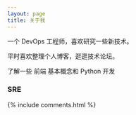 ```yaml
---
layout: page
title: 关于我 
---
```


一个 DevOps 工程师，喜欢研究一些新技术。
<p>
平时喜欢整理个人博客，逛逛技术论坛。
<p>
了解一些 前端 基本概念和 Python 开发

<p>

<h3> SRE  </h3>  

{% include comments.html %}



